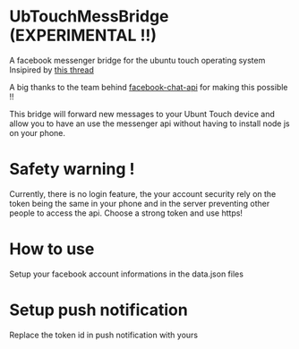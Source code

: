 # UbTouchMessBridge (EXPERIMENTAL !!)

A facebook messenger bridge for the ubuntu touch operating system
Insipired by [this thread](https://forums.ubports.com/topic/3126/facebook-messenger-push-notifications)

A big thanks to the team behind [facebook-chat-api](https://github.com/Schmavery/facebook-chat-api) for making this possible !!

This bridge will forward new messages to your Ubunt Touch device and allow you to have an use the messenger api without having to install node js on your phone.

# Safety warning !

Currently, there is no login feature, the your account security rely on the token being the same in your phone and in the server preventing other people to access the api. Choose a strong token and use https!

# How to use
Setup your facebook account informations in the data.json files

# Setup push notification
Replace the token id in push notification with yours
